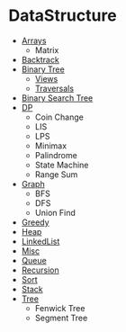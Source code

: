 # DataStructure

  - [Arrays](src/in/sachinshinde/array)
    - Matrix
  - [Backtrack](src/in/sachinshinde/backtrack)
  - [Binary Tree](src/in/sachinshinde/binarytree)
    - [Views](docs/BinaryTreeViews.md)
    - [Traversals](docs/BinaryTreeTraversals.md)
  - [Binary Search Tree](src/in/sachinshinde/bst)
  - [DP](src/in/sachinshinde/dp)
    - Coin Change
    - LIS
    - LPS
    - Minimax
    - Palindrome
    - State Machine
    - Range Sum
  - [Graph](src/in/sachinshinde/graph)
    - BFS
    - DFS
    - Union Find
  - [Greedy](src/in/sachinshinde/greedy)
  - [Heap](src/in/sachinshinde/queue)
  - [LinkedList](src/in/sachinshinde/linkedlist)
  - [Misc](src/in/sachinshinde/misc)
  - [Queue](src/in/sachinshinde/heap_priority_queue)
  - [Recursion](src/in/sachinshinde/recursion)
  - [Sort](src/in/sachinshinde/sort)
  - [Stack](src/in/sachinshinde/stack)
  - [Tree](src/in/sachinshinde/tree)
    - Fenwick Tree
    - Segment Tree 
